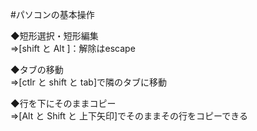 #パソコンの基本操作

◆短形選択・短形編集  
⇒[shift と Alt ]：解除はescape

◆タブの移動  
⇒[ctlr と shift と tab]で隣のタブに移動

◆行を下にそのままコピー  
⇒[Alt と Shift と 上下矢印]でそのままその行をコピーできる